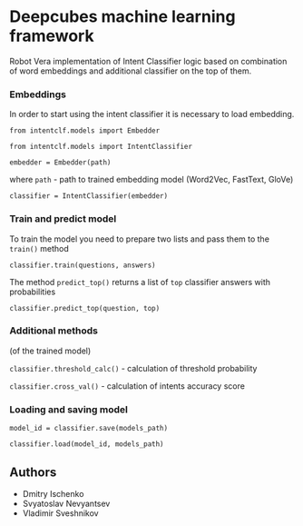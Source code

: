 # Deepcubes machine learning framework

Robot Vera implementation of Intent Classifier logic based on combination of word embeddings and additional classifier on the top of them.

### Embeddings

In order to start using the intent classifier it is necessary to load embedding.

`from intentclf.models import Embedder`

`from intentclf.models import IntentClassifier`

`embedder = Embedder(path)`

where `path` - path to trained embedding model (Word2Vec, FastText, GloVe)

`classifier = IntentClassifier(embedder)`

### Train and predict model

To train the model you need to prepare two lists and pass them to the `train()` method

`classifier.train(questions, answers)`

The method `predict_top()` returns a list of `top` classifier answers with probabilities

`classifier.predict_top(question, top)`

### Additional methods
(of the trained model)

`classifier.threshold_calc()` - calculation of threshold probability

`classifier.cross_val()` - calculation of intents accuracy score

### Loading and saving model

`model_id = classifier.save(models_path)`

`classifier.load(model_id, models_path)`

## Authors

* Dmitry Ischenko
* Svyatoslav Nevyantsev
* Vladimir Sveshnikov
